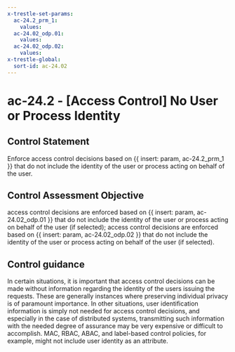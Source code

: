 ```yaml
---
x-trestle-set-params:
  ac-24.2_prm_1:
    values:
  ac-24.02_odp.01:
    values:
  ac-24.02_odp.02:
    values:
x-trestle-global:
  sort-id: ac-24.02
---
```


# ac-24.2 - \[Access Control\] No User or Process Identity

## Control Statement

Enforce access control decisions based on {{ insert: param, ac-24.2_prm_1 }} that do not include the identity of the user or process acting on behalf of the user.

## Control Assessment Objective

access control decisions are enforced based on {{ insert: param, ac-24.02_odp.01 }} that do not include the identity of the user or process acting on behalf of the user (if selected);
access control decisions are enforced based on {{ insert: param, ac-24.02_odp.02 }} that do not include the identity of the user or process acting on behalf of the user (if selected).

## Control guidance

In certain situations, it is important that access control decisions can be made without information regarding the identity of the users issuing the requests. These are generally instances where preserving individual privacy is of paramount importance. In other situations, user identification information is simply not needed for access control decisions, and especially in the case of distributed systems, transmitting such information with the needed degree of assurance may be very expensive or difficult to accomplish. MAC, RBAC, ABAC, and label-based control policies, for example, might not include user identity as an attribute.
